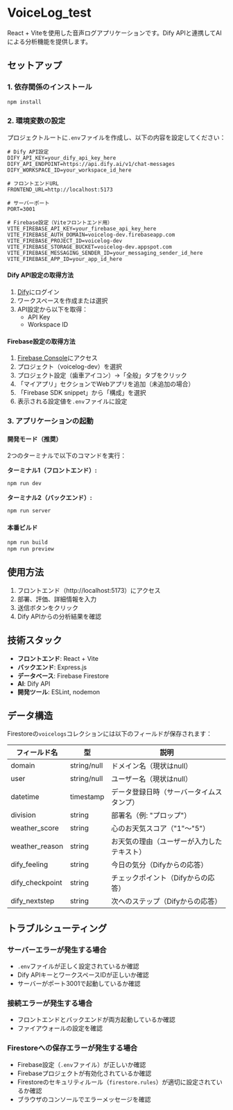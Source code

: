# VoiceLog_test

React + Viteを使用した音声ログアプリケーションです。Dify APIと連携してAIによる分析機能を提供します。

## セットアップ

### 1. 依存関係のインストール
```bash
npm install
```

### 2. 環境変数の設定

プロジェクトルートに`.env`ファイルを作成し、以下の内容を設定してください：

```env
# Dify API設定
DIFY_API_KEY=your_dify_api_key_here
DIFY_API_ENDPOINT=https://api.dify.ai/v1/chat-messages
DIFY_WORKSPACE_ID=your_workspace_id_here

# フロントエンドURL
FRONTEND_URL=http://localhost:5173

# サーバーポート
PORT=3001

# Firebase設定（Viteフロントエンド用）
VITE_FIREBASE_API_KEY=your_firebase_api_key_here
VITE_FIREBASE_AUTH_DOMAIN=voicelog-dev.firebaseapp.com
VITE_FIREBASE_PROJECT_ID=voicelog-dev
VITE_FIREBASE_STORAGE_BUCKET=voicelog-dev.appspot.com
VITE_FIREBASE_MESSAGING_SENDER_ID=your_messaging_sender_id_here
VITE_FIREBASE_APP_ID=your_app_id_here
```

#### Dify API設定の取得方法

1. [Dify](https://dify.ai)にログイン
2. ワークスペースを作成または選択
3. API設定から以下を取得：
   - API Key
   - Workspace ID

#### Firebase設定の取得方法

1. [Firebase Console](https://console.firebase.google.com/)にアクセス
2. プロジェクト（voicelog-dev）を選択
3. プロジェクト設定（歯車アイコン）→「全般」タブをクリック
4. 「マイアプリ」セクションでWebアプリを追加（未追加の場合）
5. 「Firebase SDK snippet」から「構成」を選択
6. 表示される設定値を`.env`ファイルに設定

### 3. アプリケーションの起動

#### 開発モード（推奨）
2つのターミナルで以下のコマンドを実行：

**ターミナル1（フロントエンド）:**
```bash
npm run dev
```

**ターミナル2（バックエンド）:**
```bash
npm run server
```

#### 本番ビルド
```bash
npm run build
npm run preview
```

## 使用方法

1. フロントエンド（http://localhost:5173）にアクセス
2. 部署、評価、詳細情報を入力
3. 送信ボタンをクリック
4. Dify APIからの分析結果を確認

## 技術スタック

- **フロントエンド**: React + Vite
- **バックエンド**: Express.js
- **データベース**: Firebase Firestore
- **AI**: Dify API
- **開発ツール**: ESLint, nodemon

## データ構造

Firestoreの`voicelogs`コレクションには以下のフィールドが保存されます：

| フィールド名 | 型 | 説明 |
|------------|------|------|
| domain | string/null | ドメイン名（現状はnull） |
| user | string/null | ユーザー名（現状はnull） |
| datetime | timestamp | データ登録日時（サーバータイムスタンプ） |
| division | string | 部署名（例: "プロップ"） |
| weather_score | string | 心のお天気スコア（"1"〜"5"） |
| weather_reason | string | お天気の理由（ユーザーが入力したテキスト） |
| dify_feeling | string | 今日の気分（Difyからの応答） |
| dify_checkpoint | string | チェックポイント（Difyからの応答） |
| dify_nextstep | string | 次へのステップ（Difyからの応答） |

## トラブルシューティング

### サーバーエラーが発生する場合
- `.env`ファイルが正しく設定されているか確認
- Dify APIキーとワークスペースIDが正しいか確認
- サーバーがポート3001で起動しているか確認

### 接続エラーが発生する場合
- フロントエンドとバックエンドが両方起動しているか確認
- ファイアウォールの設定を確認

### Firestoreへの保存エラーが発生する場合
- Firebase設定（`.env`ファイル）が正しいか確認
- Firebaseプロジェクトが有効化されているか確認
- Firestoreのセキュリティルール（`firestore.rules`）が適切に設定されているか確認
- ブラウザのコンソールでエラーメッセージを確認
